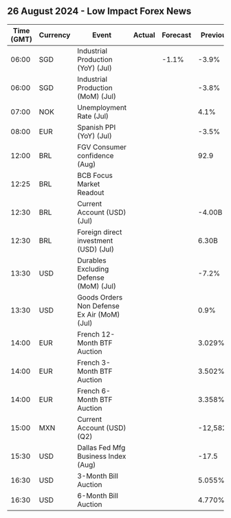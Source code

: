## 26 August 2024 - Low Impact Forex News

| Time (GMT) | Currency | Event | Actual | Forecast | Previous |
|------|----------|-------|--------|----------|----------|
| 06:00 | SGD | Industrial Production (YoY) (Jul) |  | -1.1% | -3.9% |
| 06:00 | SGD | Industrial Production (MoM) (Jul) |  |  | -3.8% |
| 07:00 | NOK | Unemployment Rate (Jul) |  |  | 4.1% |
| 08:00 | EUR | Spanish PPI (YoY) (Jul) |  |  | -3.5% |
| 12:00 | BRL | FGV Consumer confidence (Aug) |  |  | 92.9 |
| 12:25 | BRL | BCB Focus Market Readout |  |  |  |
| 12:30 | BRL | Current Account (USD) (Jul) |  |  | -4.00B |
| 12:30 | BRL | Foreign direct investment (USD) (Jul) |  |  | 6.30B |
| 13:30 | USD | Durables Excluding Defense (MoM) (Jul) |  |  | -7.2% |
| 13:30 | USD | Goods Orders Non Defense Ex Air (MoM) (Jul) |  |  | 0.9% |
| 14:00 | EUR | French 12-Month BTF Auction |  |  | 3.029% |
| 14:00 | EUR | French 3-Month BTF Auction |  |  | 3.502% |
| 14:00 | EUR | French 6-Month BTF Auction |  |  | 3.358% |
| 15:00 | MXN | Current Account (USD) (Q2) |  |  | -12,582M |
| 15:30 | USD | Dallas Fed Mfg Business Index (Aug) |  |  | -17.5 |
| 16:30 | USD | 3-Month Bill Auction |  |  | 5.055% |
| 16:30 | USD | 6-Month Bill Auction |  |  | 4.770% |
